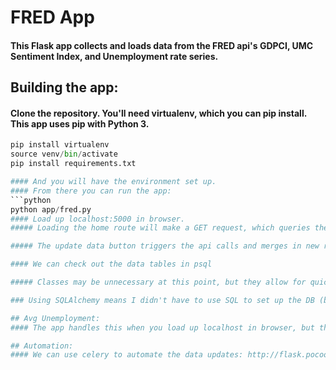 # FRED App
#### This Flask app collects and loads data from the FRED api's GDPCI, UMC Sentiment Index, and Unemployment rate series. 

## Building the app:
#### Clone the repository. You'll need virtualenv, which you can pip install. This app uses pip with Python 3.
```python 
pip install virtualenv
source venv/bin/activate
pip install requirements.txt

#### And you will have the environment set up.
#### From there you can run the app:
```python
python app/fred.py
#### Load up localhost:5000 in browser.
##### Loading the home route will make a GET request, which queries the database and renders the average yearly unemployment rates from 1980-2015.

##### The update data button triggers the api calls and merges in new records discovered by the request to the FRED API. We can very easily set up a form to take a sql query and pass that through to return and render the results of a few stock queries we may want to run.

#### We can check out the data tables in psql 

##### Classes may be unnecessary at this point, but they allow for quick joining via foreign keys that would make any kind of interaction much smoother when we want to see different series in the same view or visualization.

### Using SQLAlchemy means I didn't have to use SQL to set up the DB (bless ORMs), but I have included a python script that would run the postgres commands to create the tables once you have the data collected from the FRED API.

## Avg Unemployment:
#### The app handles this when you load up localhost in browser, but the script unemployment.py will query the database and return an object to memory with the yearly average of unemployement rates in a pandas dataframe for any analysis we may want to do interactively. It probably makes sense to leave the data as is (rather than filtering and rolling up in SQL) so we can do more manipulation in pandas.

## Automation:
#### We can use celery to automate the data updates: http://flask.pocoo.org/docs/0.10/patterns/celery/ 

